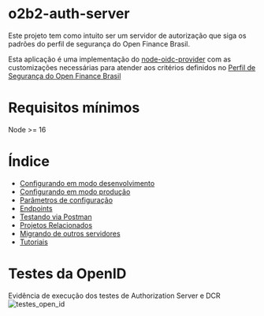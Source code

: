 # o2b2-auth-server
Este projeto tem como intuito ser um servidor de autorização que siga os padrões do perfil de segurança do Open Finance Brasil.

Esta aplicação é uma implementação do [node-oidc-provider](https://github.com/panva/node-oidc-provider) com as customizações necessárias para atender aos critérios definidos no [Perfil de Segurança do Open Finance Brasil](https://openfinancebrasil.atlassian.net/wiki/spaces/OF/pages/245694465/PT+Open+Finance+Brasil+Financial-grade+API+Security+Profile+1.0+Implementers+Draft+3)

# Requisitos mínimos
Node >= 16

# Índice

- [Configurando em modo desenvolvimento](docs/setup/dev_mode.md)
- [Configurando em modo produção](docs/setup/prd_mode.md)
- [Parâmetros de configuração](docs/parameters.md)
- [Endpoints](docs/endpoints.md)
- [Testando via Postman](docs/postman/README.md)
- [Projetos Relacionados](docs/related_projects.md)
- [Migrando de outros servidores](docs/migration_from_other_products.md)
- [Tutoriais](docs/tutorials.md)

# Testes da OpenID
Evidência de execução dos testes de Authorization Server e DCR
![testes_open_id](https://github.com/ranierimazili/o2b2-auth-server/assets/15436207/c0957b8b-9c42-444b-9c47-c25a563739ab)

